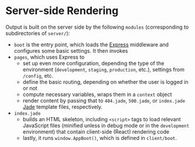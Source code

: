 # Server-side Rendering

Output is built on the server side by the following `modules` (corresponding to subdirectories of `server/`):

* `boot` is the entry point, which loads the [Express](http://expressjs.com/) middleware and configures some basic settings. It then invokes
* `pages`, which uses Express to
  * set up even more configuration, depending the type of the environment (`development`, `staging`, `production`, etc.), settings from `/config`, etc.
  * define the basic routing, depending on whether the user is logged in or not
  * compute necessary variables, wraps them in a `context` object
  * render content by passing that to `404.jade`, `500.jade`, or `index.jade` [Jade](http://jade-lang.com/) template files, respectively.
* `index.jade`
  * builds an HTML skeleton, including `<script>` tags to load relevant JavaScript files (minified unless in debug mode or in the `development` environment) that contain client-side (React) rendering code
  * lastly, it runs `window.AppBoot()`, which is defined in  `client/boot`.
